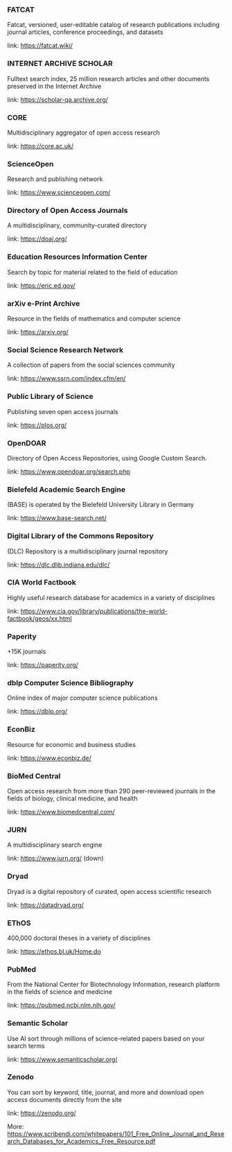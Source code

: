 ### FATCAT

Fatcat, versioned, user-editable catalog of research publications including journal articles, conference proceedings, and datasets

link: https://fatcat.wiki/

### INTERNET ARCHIVE SCHOLAR

Fulltext search index, 25 million research articles and other documents preserved in the Internet Archive

link: https://scholar-qa.archive.org/

### CORE

Multidisciplinary aggregator of open access research

link: https://core.ac.uk/

### ScienceOpen

Research and publishing network

link: https://www.scienceopen.com/

### Directory of Open Access Journals

A multidisciplinary, community-curated directory

link: https://doaj.org/

### Education Resources Information Center

Search by topic for material related to the field of education

link: https://eric.ed.gov/

### arXiv e-Print Archive

Resource in the fields of mathematics and computer science

link: https://arxiv.org/

### Social Science Research Network

A collection of papers from the social sciences community

link: https://www.ssrn.com/index.cfm/en/

### Public Library of Science

Publishing seven open access journals

link: https://plos.org/

### OpenDOAR

 Directory of Open Access Repositories, using Google Custom Search.
 
link: https://www.opendoar.org/search.php

### Bielefeld Academic Search Engine

(BASE) is operated by the Bielefeld University Library in Germany

link: https://www.base-search.net/

### Digital Library of the Commons Repository

(DLC) Repository is a multidisciplinary journal repository

link: https://dlc.dlib.indiana.edu/dlc/

### CIA World Factbook

Highly useful research database for academics in a variety of disciplines

link: https://www.cia.gov/library/publications/the-world-factbook/geos/xx.html

### Paperity

+15K journals

link: https://paperity.org/

### dblp Computer Science Bibliography

Online index of major computer science publications

link: https://dblp.org/

### EconBiz

Resource for economic and business studies

link: https://www.econbiz.de/

### BioMed Central

Open access research from more than 290 peer-reviewed journals in the fields of biology, clinical medicine, and health

link: https://www.biomedcentral.com/

### JURN

A multidisciplinary search engine

link: https://www.jurn.org/  (down)

### Dryad

Dryad is a digital repository of curated, open access scientific research

link: https://datadryad.org/

### EThOS

400,000 doctoral theses in a variety of disciplines

link: https://ethos.bl.uk/Home.do

### PubMed

From the National Center for Biotechnology Information, research platform in the fields of science and medicine

link: https://pubmed.ncbi.nlm.nih.gov/

### Semantic Scholar

Use AI sort through millions of science-related papers based on your search terms

link: https://www.semanticscholar.org/

### Zenodo

You can sort by keyword, title, journal, and more and download open access documents directly from the site

link: https://zenodo.org/




More: https://www.scribendi.com/whitepapers/101_Free_Online_Journal_and_Research_Databases_for_Academics_Free_Resource.pdf 

